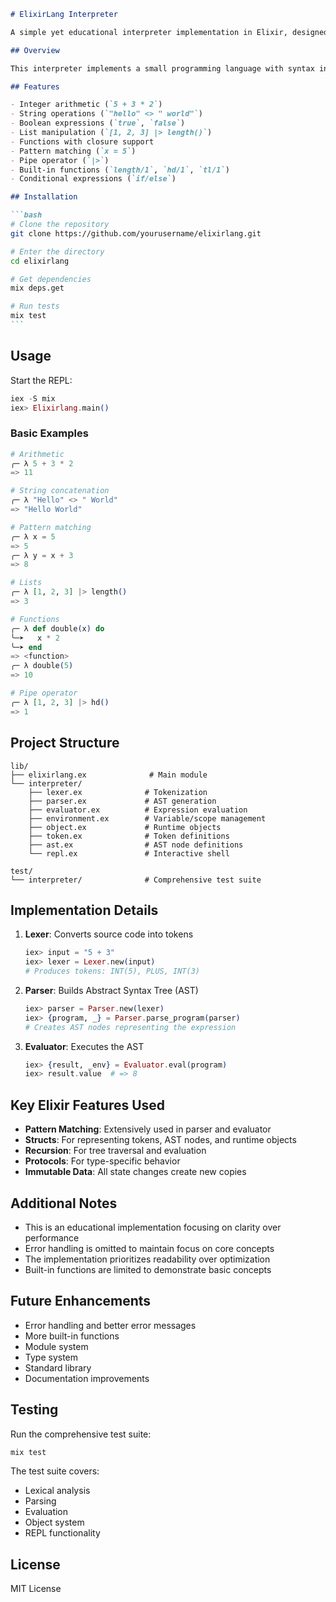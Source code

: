 ````markdown
# ElixirLang Interpreter

A simple yet educational interpreter implementation in Elixir, designed to help understand interpreter concepts and Elixir's pattern matching capabilities.

## Overview

This interpreter implements a small programming language with syntax inspired by Elixir. It demonstrates core interpreter concepts including lexical analysis, parsing, and evaluation while leveraging Elixir's powerful features.

## Features

- Integer arithmetic (`5 + 3 * 2`)
- String operations (`"hello" <> " world"`)
- Boolean expressions (`true`, `false`)
- List manipulation (`[1, 2, 3] |> length()`)
- Functions with closure support
- Pattern matching (`x = 5`)
- Pipe operator (`|>`)
- Built-in functions (`length/1`, `hd/1`, `tl/1`)
- Conditional expressions (`if/else`)

## Installation

```bash
# Clone the repository
git clone https://github.com/yourusername/elixirlang.git

# Enter the directory
cd elixirlang

# Get dependencies
mix deps.get

# Run tests
mix test
```
````

## Usage

Start the REPL:

```elixir
iex -S mix
iex> Elixirlang.main()
```

### Basic Examples

```elixir
# Arithmetic
╭─ λ 5 + 3 * 2
=> 11

# String concatenation
╭─ λ "Hello" <> " World"
=> "Hello World"

# Pattern matching
╭─ λ x = 5
=> 5
╭─ λ y = x + 3
=> 8

# Lists
╭─ λ [1, 2, 3] |> length()
=> 3

# Functions
╭─ λ def double(x) do
╰─➤   x * 2
╰─➤ end
=> <function>
╭─ λ double(5)
=> 10

# Pipe operator
╭─ λ [1, 2, 3] |> hd()
=> 1
```

## Project Structure

```
lib/
├── elixirlang.ex              # Main module
└── interpreter/
    ├── lexer.ex              # Tokenization
    ├── parser.ex             # AST generation
    ├── evaluator.ex          # Expression evaluation
    ├── environment.ex        # Variable/scope management
    ├── object.ex             # Runtime objects
    ├── token.ex              # Token definitions
    ├── ast.ex                # AST node definitions
    └── repl.ex               # Interactive shell

test/
└── interpreter/              # Comprehensive test suite
```

## Implementation Details

1. **Lexer**: Converts source code into tokens

   ```elixir
   iex> input = "5 + 3"
   iex> lexer = Lexer.new(input)
   # Produces tokens: INT(5), PLUS, INT(3)
   ```

2. **Parser**: Builds Abstract Syntax Tree (AST)

   ```elixir
   iex> parser = Parser.new(lexer)
   iex> {program, _} = Parser.parse_program(parser)
   # Creates AST nodes representing the expression
   ```

3. **Evaluator**: Executes the AST
   ```elixir
   iex> {result, _env} = Evaluator.eval(program)
   iex> result.value  # => 8
   ```

## Key Elixir Features Used

- **Pattern Matching**: Extensively used in parser and evaluator
- **Structs**: For representing tokens, AST nodes, and runtime objects
- **Recursion**: For tree traversal and evaluation
- **Protocols**: For type-specific behavior
- **Immutable Data**: All state changes create new copies

## Additional Notes

- This is an educational implementation focusing on clarity over performance
- Error handling is omitted to maintain focus on core concepts
- The implementation prioritizes readability over optimization
- Built-in functions are limited to demonstrate basic concepts

## Future Enhancements

- Error handling and better error messages
- More built-in functions
- Module system
- Type system
- Standard library
- Documentation improvements

## Testing

Run the comprehensive test suite:

```bash
mix test
```

The test suite covers:

- Lexical analysis
- Parsing
- Evaluation
- Object system
- REPL functionality

## License

MIT License

```

```
